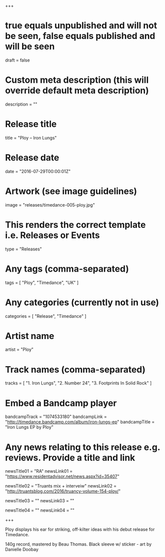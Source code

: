 +++

# true equals unpublished and will not be seen, false equals published and will be seen
draft = false

# Custom meta description (this will override default meta description)
description = ""

# Release title
title = "Ploy – Iron Lungs"

# Release date
date = "2016-07-29T00:00:01Z"

# Artwork (see image guidelines)
image = "releases/timedance-005-ploy.jpg"

# This renders the correct template i.e. Releases or Events
type = "Releases"

# Any tags (comma-separated)
tags = [ 
	"Ploy",
	"Timedance",
	"UK"
]

# Any categories (currently not in use)
categories = [ 
	"Release", 
	"Timedance" 
]

# Artist name
artist = "Ploy"

# Track names (comma-separated)
tracks = [
	"1. Iron Lungs",
	"2. Number 24",
	"3. Footprints In Solid Rock"
]

# Embed a Bandcamp player
bandcampTrack = "1074533180"
bandcampLink = "http://timedance.bandcamp.com/album/iron-lungs-ep"
bandcampTitle = "Iron Lungs EP by Ploy"

# Any news relating to this release e.g. reviews. Provide a title and link
newsTitle01 = "RA"
newsLink01 = "https://www.residentadvisor.net/news.aspx?id=35407"

newsTitle02 = "Truants mix + interveiw"
newsLink02 = "http://truantsblog.com/2016/truancy-volume-154-ploy/"

newsTitle03 = ""
newsLink03 = ""

newsTitle04 = ""
newsLink04 = ""

+++

<!-- Provide a summary/statement below -->
Ploy displays his ear for striking, off-kilter ideas with his debut release for Timedance.
 
140g record, mastered by Beau Thomas. Black sleeve w/ sticker - art by Danielle Doobay

